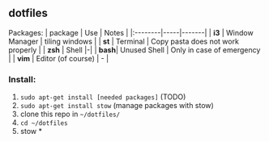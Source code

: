 ## dotfiles
Packages:
| package | Use | Notes |
|:--------|-----|-------|
| **i3**  | Window Manager | tiling windows |
| **st**  | Terminal | Copy pasta does not work properly |
| **zsh** | Shell |-|
| **bash**| Unused Shell | Only in case of emergency |
| **vim** | Editor (of course) | - |

### Install:
1. `sudo apt-get install [needed packages]` (TODO)
2. `sudo apt-get install stow` (manage packages with stow)
3. clone this repo in `~/dotfiles/`
4. `cd ~/dotfiles`
5. stow *

